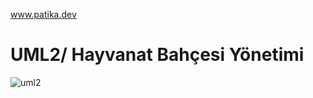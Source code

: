 
www.patika.dev
# UML2/ Hayvanat Bahçesi Yönetimi
![uml2](https://user-images.githubusercontent.com/96810885/169801254-799d5b2c-a2b2-46b0-994a-1e89a8d1d02c.JPG)
